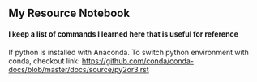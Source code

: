 ## My Resource Notebook
#### I keep a list of commands I learned here that is useful for reference

If python is installed with Anaconda. To switch python environment with conda, checkout link:
https://github.com/conda/conda-docs/blob/master/docs/source/py2or3.rst
